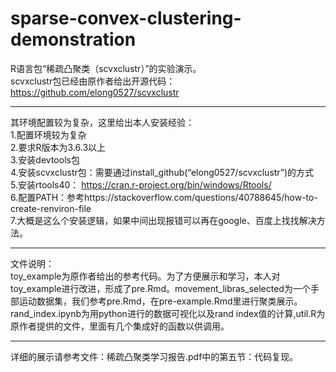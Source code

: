 # sparse-convex-clustering-demonstration
R语言包“稀疏凸聚类（scvxclustr）”的实验演示。  
scvxclustr包已经由原作者给出开源代码：  
https://github.com/elong0527/scvxclustr  
****
其环境配置较为复杂，这里给出本人安装经验：  
1.配置环境较为复杂  
2.要求R版本为3.6.3以上  
3.安装devtools包  
4.安装scvxclustr包：需要通过install_github(“elong0527/scvxclustr”)的方式  
5.安装rtools40：  https://cran.r-project.org/bin/windows/Rtools/  
6.配置PATH：参考https://stackoverflow.com/questions/40788645/how-to-create-renviron-file  
7.大概是这么个安装逻辑，如果中间出现报错可以再在google、百度上找找解决方法。  
****
文件说明：  
toy_example为原作者给出的参考代码。为了方便展示和学习，本人对toy_example进行改进，形成了pre.Rmd。movement_libras_selected为一个手部运动数据集，我们参考pre.Rmd，在pre-example.Rmd里进行聚类展示。rand_index.ipynb为用python进行的数据可视化以及rand index值的计算,util.R为原作者提供的文件，里面有几个集成好的函数以供调用。  
****
详细的展示请参考文件：稀疏凸聚类学习报告.pdf中的第五节：代码复现。  

